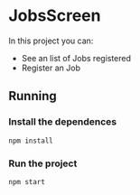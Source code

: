 # JobsScreen
In this project you can:
- See an list of Jobs registered
- Register an Job

## Running
### Install the dependences 
`npm install`
### Run the project
`npm start`

